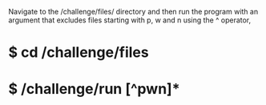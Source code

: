 Navigate to the /challenge/files/ directory and then run the program with an argument that excludes files starting with p, w and n using the ^ operator,

# $ cd /challenge/files
# $ /challenge/run [^pwn]*
